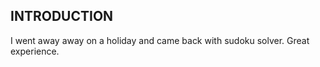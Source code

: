 INTRODUCTION
------------

I went away away on a holiday and came back with sudoku solver. Great experience.